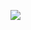 ![](https://cdn.discordapp.com/attachments/892113497264099419/1037810896304603196/jewish-doctor-anomaly.gif)
